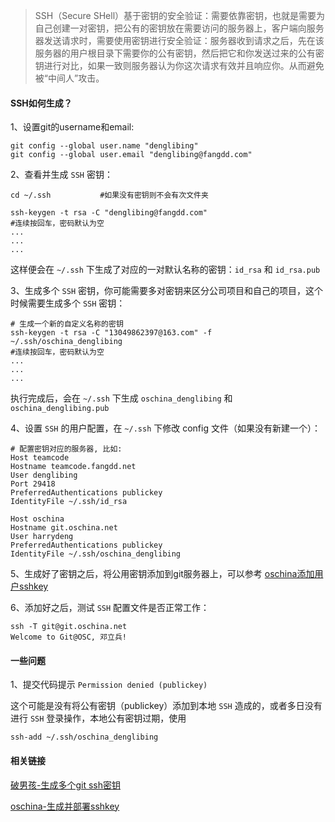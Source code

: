 > SSH（Secure SHell）基于密钥的安全验证：需要依靠密钥，也就是需要为自己创建一对密钥，把公有的密钥放在需要访问的服务器上，客户端向服务器发送请求时，需要使用密钥进行安全验证：服务器收到请求之后，先在该服务器的用户根目录下需要你的公有密钥，然后把它和你发送过来的公有密钥进行对比，如果一致则服务器认为你这次请求有效并且响应你。从而避免被“中间人”攻击。

#### SSH如何生成？

1、设置git的username和email:

```shell
git config --global user.name "denglibing"
git config --global user.email "denglibing@fangdd.com"
```

2、查看并生成 `SSH` 密钥：

```shell
cd ~/.ssh 			#如果没有密钥则不会有次文件夹	

ssh-keygen -t rsa -C "denglibing@fangdd.com"
#连续按回车，密码默认为空
...
...
...
```

这样便会在 `~/.ssh` 下生成了对应的一对默认名称的密钥：`id_rsa` 和 `id_rsa.pub` 

3、生成多个 `SSH` 密钥，你可能需要多对密钥来区分公司项目和自己的项目，这个时候需要生成多个  `SSH` 密钥：

```shell
# 生成一个新的自定义名称的密钥
ssh-keygen -t rsa -C "13049862397@163.com" -f ~/.ssh/oschina_denglibing
#连续按回车，密码默认为空
...
...
...
```

执行完成后，会在  `~/.ssh` 下生成 `oschina_denglibing` 和 `oschina_denglibing.pub` 

4、设置 `SSH` 的用户配置，在 `~/.ssh` 下修改 config 文件（如果没有新建一个）：

```shell
# 配置密钥对应的服务器, 比如:
Host teamcode
Hostname teamcode.fangdd.net
User denglibing
Port 29418
PreferredAuthentications publickey
IdentityFile ~/.ssh/id_rsa

Host oschina
Hostname git.oschina.net
User harrydeng
PreferredAuthentications publickey
IdentityFile ~/.ssh/oschina_denglibing
```

5、生成好了密钥之后，将公用密钥添加到git服务器上，可以参考 [oschina添加用户sshkey](http://git.mydoc.io/?t=154712)  

6、添加好之后，测试 `SSH` 配置文件是否正常工作：

```shell
ssh -T git@git.oschina.net
Welcome to Git@OSC, 邓立兵!
```



#### 一些问题

1、提交代码提示 `Permission denied (publickey)` 

这个可能是没有将公有密钥（publickey）添加到本地 `SSH` 造成的，或者多日没有进行 `SSH` 登录操作，本地公有密钥过期，使用

```shell
ssh-add ~/.ssh/oschina_denglibing
```



#### 相关链接

[破男孩-生成多个git ssh密钥](http://www.cnblogs.com/ayseeing/p/4445194.html) 

[oschina-生成并部署sshkey](http://git.mydoc.io/?t=154712) 





